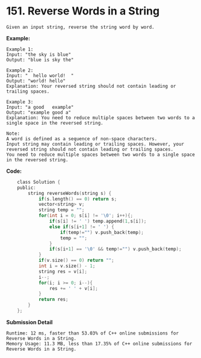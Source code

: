 # 151. Reverse Words in a String
    Given an input string, reverse the string word by word.

**Example:**

    Example 1:
    Input: "the sky is blue"
    Output: "blue is sky the"

    Example 2:
    Input: "  hello world!  "
    Output: "world! hello"
    Explanation: Your reversed string should not contain leading or trailing spaces.

    Example 3:
    Input: "a good   example"
    Output: "example good a"
    Explanation: You need to reduce multiple spaces between two words to a single space in the reversed string.

    Note:
    A word is defined as a sequence of non-space characters.
    Input string may contain leading or trailing spaces. However, your reversed string should not contain leading or trailing spaces.
    You need to reduce multiple spaces between two words to a single space in the reversed string.

**Code:**
``` C
    class Solution {
    public:
        string reverseWords(string s) {
            if(s.length() == 0) return s;
            vector<string> v;
            string temp = "";
            for(int i = 0; s[i] != '\0'; i++){;
                if(s[i] != ' ') temp.append(1,s[i]);
                else if(s[i+1] != ' ') {
                    if(temp!="") v.push_back(temp);
                    temp = "";
                }
                if(s[i+1] == '\0' && temp!="") v.push_back(temp);
            }
            if(v.size() == 0) return "";
            int i = v.size() - 1;
            string res = v[i];
            i--;
            for(i; i >= 0; i--){
                res += ' ' + v[i];
            }
            return res;
        }
    };
```

**Submission Detail**

    Runtime: 12 ms, faster than 53.03% of C++ online submissions for Reverse Words in a String.
    Memory Usage: 11.3 MB, less than 17.35% of C++ online submissions for Reverse Words in a String.